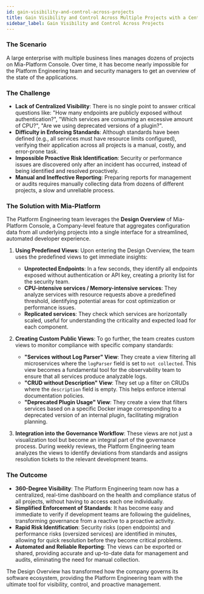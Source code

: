 ```yaml
---
id: gain-visibility-and-control-across-projects
title: Gain Visibility and Control Across Multiple Projects with a Centralized Dashboard
sidebar_label: Gain Visibility and Control Across Projects
---
```


### The Scenario

A large enterprise with multiple business lines manages dozens of projects on Mia-Platform Console. Over time, it has become nearly impossible for the Platform Engineering team and security managers to get an overview of the state of the applications.

### The Challenge

* **Lack of Centralized Visibility**: There is no single point to answer critical questions like: "How many endpoints are publicly exposed without authentication?", "Which services are consuming an excessive amount of CPU?", "Are we using deprecated versions of a plugin?".
* **Difficulty in Enforcing Standards**: Although standards have been defined (e.g., all services must have resource limits configured), verifying their application across all projects is a manual, costly, and error-prone task.
* **Impossible Proactive Risk Identification**: Security or performance issues are discovered only after an incident has occurred, instead of being identified and resolved proactively.
* **Manual and Ineffective Reporting**: Preparing reports for management or audits requires manually collecting data from dozens of different projects, a slow and unreliable process.

### The Solution with Mia-Platform

The Platform Engineering team leverages the **Design Overview** of Mia-Platform Console, a Company-level feature that aggregates configuration data from all underlying projects into a single interface for a streamlined, automated developer experience.

1.  **Using Predefined Views**: Upon entering the Design Overview, the team uses the predefined views to get immediate insights:
    * **Unprotected Endpoints**: In a few seconds, they identify all endpoints exposed without authentication or API key, creating a priority list for the security team.
    * **CPU-intensive services / Memory-intensive services**: They analyze services with resource requests above a predefined threshold, identifying potential areas for cost optimization or performance issues.
    * **Replicated services**: They check which services are horizontally scaled, useful for understanding the criticality and expected load for each component.

2.  **Creating Custom Public Views**: To go further, the team creates custom views to monitor compliance with specific company standards:
    * **"Services without Log Parser" View**: They create a view filtering all microservices where the `logParser` field is set to `not collected`. This view becomes a fundamental tool for the observability team to ensure that all services produce analyzable logs.
    * **"CRUD without Description" View**: They set up a filter on CRUDs where the `description` field is empty. This helps enforce internal documentation policies.
    * **"Deprecated Plugin Usage" View**: They create a view that filters services based on a specific Docker image corresponding to a deprecated version of an internal plugin, facilitating migration planning.

3.  **Integration into the Governance Workflow**: These views are not just a visualization tool but become an integral part of the governance process. During weekly reviews, the Platform Engineering team analyzes the views to identify deviations from standards and assigns resolution tickets to the relevant development teams.

### The Outcome

* **360-Degree Visibility**: The Platform Engineering team now has a centralized, real-time dashboard on the health and compliance status of all projects, without having to access each one individually.
* **Simplified Enforcement of Standards**: It has become easy and immediate to verify if development teams are following the guidelines, transforming governance from a reactive to a proactive activity.
* **Rapid Risk Identification**: Security risks (open endpoints) and performance risks (oversized services) are identified in minutes, allowing for quick resolution before they become critical problems.
* **Automated and Reliable Reporting**: The views can be exported or shared, providing accurate and up-to-date data for management and audits, eliminating the need for manual collection.

The Design Overview has transformed how the company governs its software ecosystem, providing the Platform Engineering team with the ultimate tool for visibility, control, and proactive management.
